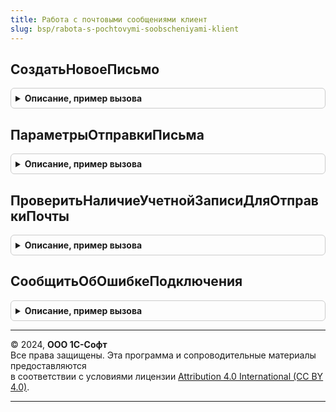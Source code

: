 ```yaml
---
title: Работа с почтовыми сообщениями клиент
slug: bsp/rabota-s-pochtovymi-soobscheniyami-klient
---
```



## СоздатьНовоеПисьмо
<details style="margin: 1em 0; padding: 0.5em; border: 1px solid #ccc; border-radius: 6px;">

<summary style="font-weight: bold; cursor: pointer;">Описание, пример вызова</summary>

```bsl

// Открывает форму создания нового письма.
//
// Параметры:
//  ПараметрыОтправкиПисьма  - см. РаботаСПочтовымиСообщениямиКлиент.ПараметрыОтправкиПисьма.
//  ОповещениеОЗакрытииФормы - ОписаниеОповещения - процедура, в которую необходимо передать управление после закрытия
//                                                  формы отправки письма.
//
Процедура СоздатьНовоеПисьмо(ПараметрыОтправкиПисьма = Неопределено, ОповещениеОЗакрытииФормы = Неопределено) Экспорт
```

Пример вызова
```bsl
РаботаСПочтовымиСообщениямиКлиент.СоздатьНовоеПисьмо(ПараметрыОтправкиПисьма, ОповещениеОЗакрытииФормы);
```
</details>

## ПараметрыОтправкиПисьма
<details style="margin: 1em 0; padding: 0.5em; border: 1px solid #ccc; border-radius: 6px;">

<summary style="font-weight: bold; cursor: pointer;">Описание, пример вызова</summary>

```bsl

// Возвращает пустую структуру с параметрами отправки письма.
//
// Возвращаемое значение:
//  Структура - параметры для заполнения в форме отправки нового письма (все необязательные):
//   * Отправитель - СправочникСсылка.УчетныеЗаписиЭлектроннойПочты - учетная запись, с которой может
//                   быть отправлено почтовое сообщение;
//                 - СписокЗначений - список учетных записей, доступных для выбора в форме:
//                     ** Представление - Строка - наименование почты;
//                     ** Значение - СправочникСсылка.УчетныеЗаписиЭлектроннойПочты - учетная запись.
//
//   * Получатель - Строка - список адресов в формате:
//                           [ПредставлениеПолучателя1] <Адрес1>; [[ПредставлениеПолучателя2] <Адрес2>;...]
//                - СписокЗначений:
//                   ** Представление - Строка - представление получателя,
//                   ** Значение      - Строка - почтовый адрес.
//                - Массив - массив структур, описывающий получателей:
//                   ** Адрес                        - Строка - почтовый адрес получателя сообщения;
//                   ** Представление                - Строка - представление адресата;
//                   ** ИсточникКонтактнойИнформации - СправочникСсылка - владелец контактной информации.
//
//   * Копии - СписокЗначений
//           - Строка - см. описание поля Получатель.
//   * СкрытыеКопии - СписокЗначений
//                  - Строка - см. описание поля Получатель.
//   * Тема - Строка - тема письма.
//   * Текст - Строка - тело письма.
//
//   * Вложения - Массив - файлы, которые необходимо приложить к письму (описания в виде структур):
//     ** Представление - Строка - имя файла вложения;
//     ** АдресВоВременномХранилище - Строка - адрес двоичных данных либо табличного документа во временном хранилище.
//     ** Кодировка - Строка - кодировка вложения (используется, если отличается от кодировки письма).
//     ** Идентификатор - Строка - (необязательный) используется для отметки картинок, отображаемых в теле письма.
//
//   * УдалятьФайлыПослеОтправки - Булево - удалять временные файлы после отправки сообщения.
//   * Предмет - ЛюбаяСсылка - предмет письма.
//   * ИнтерактивныйВыборПолучателей - Булево - если указать Истина, то при подготовке нового письма всегда
// 				запрашивать выбор контактов. В противном случае в исходящее письмо автоматически подбираются все
// 				подходящие контакты из документа, что может быть неудобно, когда контактов очень много.
//
Функция ПараметрыОтправкиПисьма() Экспорт
```

Пример вызова
```bsl
Результат = РаботаСПочтовымиСообщениямиКлиент.ПараметрыОтправкиПисьма() 
```
</details>

## ПроверитьНаличиеУчетнойЗаписиДляОтправкиПочты
<details style="margin: 1em 0; padding: 0.5em; border: 1px solid #ccc; border-radius: 6px;">

<summary style="font-weight: bold; cursor: pointer;">Описание, пример вызова</summary>

```bsl

// Если у пользователя нет настроенной почты для отправки писем, то в зависимости от прав либо показывает
// помощник настройки новой почты, либо выводит сообщение о невозможности отправки.
// Предназначена для сценариев, в которых требуется выполнить настройку почты перед запросом дополнительных
// параметров отправки.
//
// Параметры:
//  ОбработчикРезультата - ОписаниеОповещения - процедура, в которую необходимо передать выполнение кода после проверки.
//                                              В качестве результата возвращается Истина, если есть доступная учетная
//                                              запись для отправки почты. Иначе возвращается Ложь.
//
Процедура ПроверитьНаличиеУчетнойЗаписиДляОтправкиПочты(ОбработчикРезультата) Экспорт
```

Пример вызова
```bsl
РаботаСПочтовымиСообщениямиКлиент.ПроверитьНаличиеУчетнойЗаписиДляОтправкиПочты(ОбработчикРезультата) 
```
</details>

## СообщитьОбОшибкеПодключения
<details style="margin: 1em 0; padding: 0.5em; border: 1px solid #ccc; border-radius: 6px;">

<summary style="font-weight: bold; cursor: pointer;">Описание, пример вызова</summary>

```bsl

// Открывает форму сообщения об ошибке, в которой помимо текста ошибки сообщаются возможные причины
// и способы устранения.
//
// Параметры:
//  УчетнаяЗапись - СправочникСсылка.УчетныеЗаписиЭлектроннойПочты
//  Заголовок - Строка - текст заголовка в открываемой форме.
//  ТекстОшибки - Строка - исходный текст исключения, рекомендуется передавать КраткоеПредставлениеОшибки.
//
Процедура СообщитьОбОшибкеПодключения(УчетнаяЗапись, Заголовок, ТекстОшибки) Экспорт
```

Пример вызова
```bsl
РаботаСПочтовымиСообщениямиКлиент.СообщитьОбОшибкеПодключения(УчетнаяЗапись, Заголовок, ТекстОшибки) 
```
</details>

---

© 2024, **ООО 1С-Софт**  
Все права защищены. Эта программа и сопроводительные материалы предоставляются  
в соответствии с условиями лицензии [Attribution 4.0 International (CC BY 4.0)](https://creativecommons.org/licenses/by/4.0/legalcode).

---
